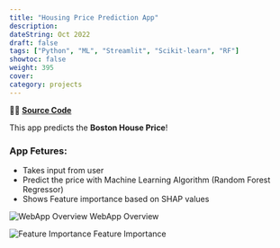 ```yaml
---
title: "Housing Price Prediction App"
description: 
dateString: Oct 2022   
draft: false
tags: ["Python", "ML", "Streamlit", "Scikit-learn", "RF"]
showtoc: false
weight: 395
cover:
category: projects
--- 
```


👩‍💻 [**Source Code**](https://github.com/sajaldoes/house_price_prediction_ml)



This app predicts the **Boston House Price**!

### App Fetures:
- Takes input from user
- Predict the price with Machine Learning Algorithm (Random Forest Regressor)
- Shows Feature importance based on SHAP values

![WebApp Overview](https://raw.githubusercontent.com/sajaldoes/house_price_prediction_ml/master/webapp.png)
WebApp Overview

![Feature Importance](https://raw.githubusercontent.com/sajaldoes/house_price_prediction_ml/master/feat_imp.png)
Feature Importance